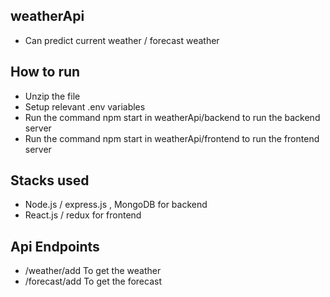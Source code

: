 ## weatherApi
-  Can predict current weather / forecast weather

## How to run
-  Unzip the file
-  Setup relevant .env variables
-  Run the command npm start in weatherApi/backend to run the backend server
-  Run the command npm start in weatherApi/frontend to run the frontend server



## Stacks used

- Node.js / express.js , MongoDB for backend
- React.js / redux for frontend



## Api Endpoints

-  /weather/add  To get the weather
-  /forecast/add To get the forecast
